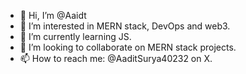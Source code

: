 - 👋 Hi, I’m @Aaidt
- 👀 I’m interested in MERN stack, DevOps and web3.
- 🌱 I’m currently learning JS.
- 💞️ I’m looking to collaborate on MERN stack projects. 
- 📫 How to reach me: @AaditSurya40232 on X.


